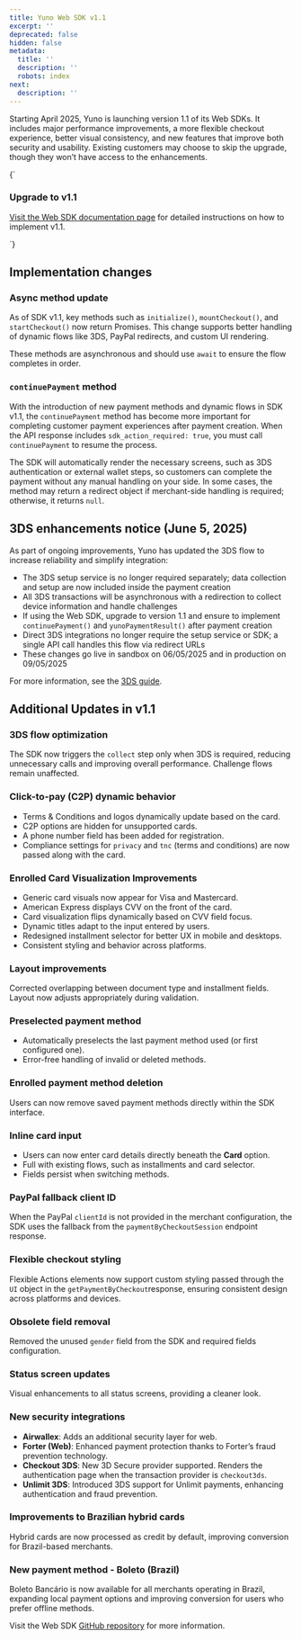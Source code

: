 ```yaml
---
title: Yuno Web SDK v1.1
excerpt: ''
deprecated: false
hidden: false
metadata:
  title: ''
  description: ''
  robots: index
next:
  description: ''
---
```

Starting April 2025, Yuno is launching version 1.1 of its Web SDKs. It includes major performance improvements, a more flexible checkout experience, better visual consistency, and new features that improve both security and usability. Existing customers may choose to skip the upgrade, though they won’t have access to the enhancements.

<HTMLBlock>{`
<body>
  <div class="infoBlockContainer ">
    <div class="verticalLine"></div>
    <div>
      <h3>Upgrade to v1.1</h3>
      <div class="contentContainer">
        <p>
          <a href="https://docs.y.uno/docs/full-checkout-sdk">Visit the Web SDK documentation page</a> for detailed instructions on how to implement v1.1.
        </p>
      </div>
    </div>
  </div>
</body>
`}</HTMLBlock>

## Implementation changes

### Async method update

As of SDK v1.1, key methods such as `initialize()`, `mountCheckout()`, and `startCheckout()` now return Promises. This change supports better handling of dynamic flows like 3DS, PayPal redirects, and custom UI rendering.

These methods are asynchronous and should use `await` to ensure the flow completes in order.

### `continuePayment` method

With the introduction of new payment methods and dynamic flows in SDK v1.1, the `continuePayment` method has become more important for completing customer payment experiences after payment creation. When the API response includes `sdk_action_required: true`, you must call `continuePayment` to resume the process.

The SDK will automatically render the necessary screens, such as 3DS authentication or external wallet steps, so customers can complete the payment without any manual handling on your side. In some cases, the method may return a redirect object if merchant-side handling is required; otherwise, it returns `null`.

## 3DS enhancements notice (June 5, 2025)

As part of ongoing improvements, Yuno has updated the 3DS flow to increase reliability and simplify integration:

* The 3DS setup service is no longer required separately; data collection and setup are now included inside the payment creation
* All 3DS transactions will be asynchronous with a redirection to collect device information and handle challenges
* If using the Web SDK, upgrade to version 1.1 and ensure to implement `continuePayment()` and `yunoPaymentResult()` after payment creation
* Direct 3DS integrations no longer require the setup service or SDK; a single API call handles this flow via redirect URLs
* These changes go live in sandbox on 06/05/2025 and in production on 09/05/2025

For more information, see the [3DS guide](https://docs.y.uno/docs/3ds-setup-sdk).

## Additional Updates in v1.1

### 3DS flow optimization

The SDK now triggers the `collect` step only when 3DS is required, reducing unnecessary calls and improving overall performance. Challenge flows remain unaffected.

### Click-to-pay (C2P) dynamic behavior

* Terms & Conditions and logos dynamically update based on the card.
* C2P options are hidden for unsupported cards.
* A phone number field has been added for registration.
* Compliance settings for `privacy` and `tnc` (terms and conditions) are now passed along with the card.

### Enrolled Card Visualization Improvements

* Generic card visuals now appear for Visa and Mastercard.
* American Express displays CVV on the front of the card.
* Card visualization flips dynamically based on CVV field focus.
* Dynamic titles adapt to the input entered by users.
* Redesigned installment selector for better UX in mobile and desktops.
* Consistent styling and behavior across platforms.

### Layout improvements

Corrected overlapping between document type and installment fields. Layout now adjusts appropriately during validation.

### Preselected payment method

* Automatically preselects the last payment method used (or first configured one).
* Error-free handling of invalid or deleted methods.

### Enrolled payment method deletion

Users can now remove saved payment methods directly within the SDK interface.

### Inline card input

* Users can now enter card details directly beneath the **Card** option.
* Full with existing flows, such as installments and card selector.
* Fields persist when switching methods.

### PayPal fallback client ID

When the PayPal `clientId` is not provided in the merchant configuration, the SDK uses the fallback from the `paymentByCheckoutSession` endpoint response.

### Flexible checkout styling

Flexible Actions elements now support custom styling passed through the `UI` object in the `getPaymentByCheckout`response, ensuring consistent design across platforms and devices.

### Obsolete field removal

Removed the unused `gender` field from the SDK and required fields configuration.

### Status screen updates

Visual enhancements to all status screens, providing a cleaner look.

### New security integrations

* **Airwallex**: Adds an additional security layer for web.
* **Forter (Web)**: Enhanced payment protection thanks to Forter’s fraud prevention technology.
* **Checkout 3DS**: New 3D Secure provider supported. Renders the authentication page when the transaction provider is `checkout3ds`.
* **Unlimit 3DS**: Introduced 3DS support for Unlimit payments, enhancing authentication and fraud prevention.

### Improvements to Brazilian hybrid cards

Hybrid cards are now processed as credit by default, improving conversion for Brazil-based merchants.

### New payment method - Boleto (Brazil)

Boleto Bancário is now available for all merchants operating in Brazil, expanding local payment options and improving conversion for users who prefer offline methods.

Visit the Web SDK [GitHub repository](https://github.com/yuno-payments/yuno-sdk-web/blob/main/README.md) for more information.
